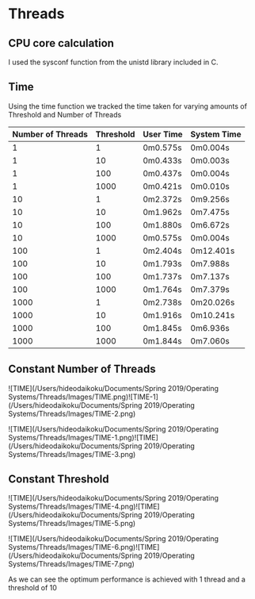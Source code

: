 # Threads

## CPU core calculation

I used the sysconf function from the unistd library included in C.

## Time

Using the time function we tracked the time taken for varying amounts of Threshold and Number of Threads

| Number of Threads | Threshold | User Time | System Time |
| ----------------- | --------- | --------- | ----------- |
| 1                 | 1         | 0m0.575s  | 0m0.004s    |
| 1                 | 10        | 0m0.433s  | 0m0.003s    |
| 1                 | 100       | 0m0.437s  | 0m0.004s    |
| 1                 | 1000      | 0m0.421s  | 0m0.010s    |
| 10                | 1         | 0m2.372s  | 0m9.256s    |
| 10                | 10        | 0m1.962s  | 0m7.475s    |
| 10                | 100       | 0m1.880s  | 0m6.672s    |
| 10                | 1000      | 0m0.575s  | 0m0.004s    |
| 100               | 1         | 0m2.404s  | 0m12.401s   |
| 100               | 10        | 0m1.793s  | 0m7.988s    |
| 100               | 100       | 0m1.737s  | 0m7.137s    |
| 100               | 1000      | 0m1.764s  | 0m7.379s    |
| 1000              | 1         | 0m2.738s  | 0m20.026s   |
| 1000              | 10        | 0m1.916s  | 0m10.241s   |
| 1000              | 100       | 0m1.845s  | 0m6.936s    |
| 1000              | 1000      | 0m1.844s  | 0m7.060s    |

## Constant Number of Threads

![TIME](/Users/hideodaikoku/Documents/Spring 2019/Operating Systems/Threads/Images/TIME.png)![TIME-1](/Users/hideodaikoku/Documents/Spring 2019/Operating Systems/Threads/Images/TIME-2.png)

![TIME](/Users/hideodaikoku/Documents/Spring 2019/Operating Systems/Threads/Images/TIME-1.png)![TIME](/Users/hideodaikoku/Documents/Spring 2019/Operating Systems/Threads/Images/TIME-3.png)



## Constant Threshold

![TIME](/Users/hideodaikoku/Documents/Spring 2019/Operating Systems/Threads/Images/TIME-4.png)![TIME](/Users/hideodaikoku/Documents/Spring 2019/Operating Systems/Threads/Images/TIME-5.png)

![TIME](/Users/hideodaikoku/Documents/Spring 2019/Operating Systems/Threads/Images/TIME-6.png)![TIME](/Users/hideodaikoku/Documents/Spring 2019/Operating Systems/Threads/Images/TIME-7.png)

As we can see the optimum performance is achieved with 1 thread and a threshold of 10



